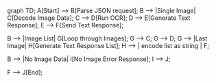 graph TD;
A[Start] --> B[Parse JSON request];
B --> |Single Image| C[Decode Image Data];
C --> D[Run OCR];
D --> E[Generate Text Response];
E --> F[Send Text Response];

B --> |Image List| G[Loop through Images];
G --> C;
G --> D;
G --> |Last Image| H[Generate Text Response List];
H --> | encode list as string | F;

B --> |No Image Data| I[No Image Error Response];
I --> J;

F --> J[End];
